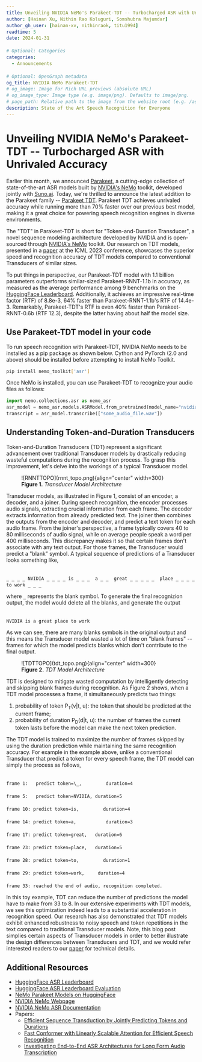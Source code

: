 ```yaml
---
title: Unveiling NVIDIA NeMo's Parakeet-TDT -- Turbocharged ASR with Unrivaled Accuracy
author: [Hainan Xu, Nithin Rao Koluguri, Somshubra Majumdar]
author_gh_user: [hainan-xv, nithinraok, titu1994]
readtime: 5
date: 2024-01-31

# Optional: Categories
categories:
  - Announcements

# Optional: OpenGraph metadata
og_title: NVIDIA NeMo Parakeet-TDT
# og_image: Image for Rich URL previews (absolute URL)
# og_image_type: Image type (e.g. image/png). Defaults to image/png.
# page_path: Relative path to the image from the website root (e.g. /assets/images/). If specified, the image at this path will be used for the link preview. It is unlikely you will need this parameter - you can probably use og_image instead.
description: State of the Art Speech Recognition for Everyone
---
```


# Unveiling NVIDIA NeMo's Parakeet-TDT -- Turbocharged ASR with Unrivaled Accuracy

Earlier this month, we announced [Parakeet](https://huggingface.co/collections/nvidia/parakeet-659711f49d1469e51546e021), a cutting-edge collection of state-of-the-art ASR models built by [NVIDIA's NeMo](https://nvidia.github.io/NeMo/) toolkit, developed jointly with [Suno.ai](http://suno.ai/). Today, we're thrilled to announce the latest addition to the Parakeet family -- [Parakeet TDT](https://huggingface.co/nvidia/parakeet-tdt-1.1b). Parakeet TDT achieves unrivaled accuracy while running more than 70% faster over our previous best model, making it a great choice for powering speech recognition engines in diverse environments.


The "TDT" in Parakeet-TDT is short for "Token-and-Duration Transducer", a novel sequence modeling architecture developed by NVIDIA and is open-sourced through [NVIDIA's NeMo](https://nvidia.github.io/NeMo/) toolkit. Our research on TDT models, presented in a [paper](https://arxiv.org/abs/2304.06795) at the ICML 2023 conference, showcases the superior speed and recognition accuracy of TDT models compared to conventional Transducers of similar sizes. 

To put things in perspective, our Parakeet-TDT model with 1.1 billion parameters outperforms similar-sized Parakeet-RNNT-1.1b in accuracy, as measured as the average performance among 9 benchmarks on the [HuggingFace Leaderboard](https://huggingface.co/spaces/hf-audio/open_asr_leaderboard). Additionally, it achieves an impressive real-time factor (RTF) of 8.8e-3, 64% faster than Parakeet-RNNT-1.1b's RTF of 14.4e-3. Remarkably, Parakeet-TDT's RTF is even 40% faster than Parakeet-RNNT-0.6b (RTF 12.3), despite the latter having about half the model size.

## Use Parakeet-TDT model in your code

To run speech recognition with Parakeet-TDT, NVIDIA NeMo needs to be installed as a pip package as shown below. Cython and PyTorch (2.0 and above) should be installed before attempting to install NeMo Toolkit.

```bash 
pip install nemo_toolkit['asr']
```

Once NeMo is installed, you can use Parakeet-TDT to recognize your audio files as follows:
```python
import nemo.collections.asr as nemo_asr
asr_model = nemo_asr.models.ASRModel.from_pretrained(model_name="nvidia/parakeet-tdt-1.1b")
transcript = asr_model.transcribe(["some_audio_file.wav"])
```


## Understanding Token-and-Duration Transducers

Token-and-Duration Transducers (TDT) represent a significant advancement over traditional Transducer models by drastically reducing wasteful computations during the recognition process. To grasp this improvement, let's delve into the workings of a typical Transducer model.

<figure markdown>
  ![RNNTTOPO](rnnt_topo.png){align="center" width=300}
  <figcaption><b>Figure 1.</b> <i>Transducer Model Architecture</i></figcaption>
</figure>

Transducer models, as illustrated in Figure 1, consist of an encoder, a decoder, and a joiner. During speech recognition, the encoder processes audio signals, extracting crucial information from each frame. The decoder extracts information from already predicted text. The joiner then combines the outputs from the encoder and decoder, and predict a text token for each audio frame. From the joiner's perspective, a frame typically covers 40 to 80 milliseconds of audio signal, while on average people speak a word per 400 milliseconds. This discrepancy makes it so that certain frames don't associate with any text output. For those frames, the Transducer would predict a "blank" symbol. A typical sequence of predictions of a Transducer looks something like,

<code>
_ _ _ _ NVIDIA _ _ _ _ is _ _ _  a _ _  great _ _ _ _ _  place _ _ _ _ to work _ _ _
</code>

where <code>\_</code> represents the blank symbol. To generate the final recognizion output, the model would delete all the blanks, and generate the output

<code>
NVIDIA is a great place to work
</code>

As we can see, there are many blanks symbols in the original output and this means the Transducer model wasted a lot of time on "blank frames" -- frames for which the model predicts blanks which don't contribute to the final output.

<figure markdown>
  ![TDTTOPO](tdt_topo.png){align="center" width=300}
  <figcaption><b>Figure 2.</b> <i>TDT Model Architecture</i></figcaption>
</figure>


TDT is designed to mitigate wasted computation by intelligently detecting and skipping blank frames during recognition. As Figure 2 shows, when a TDT model processes a frame, it simultaneously predicts two things: 

<ol type="1">
<li>probability of token P<sub>T</sub>(v|t, u): the token that should be
predicted at the current frame;</li>
<li>probability of duration P<sub>D</sub>(d|t, u): the number of frames the
current token lasts before the model can make the next token prediction. 
</ol>

The TDT model is trained to maximize the number of frames skipped by using the
duration prediction while maintaining the same recognition accuracy.
For example in the example above, unlike a conventional Transducer that predict
a token for every speech frame, the TDT model can simply the process as follows,

<code>
frame 1:&nbsp;  predict token=\_, &nbsp;&nbsp;&nbsp;&nbsp;    duration=4 <br>
frame 5:&nbsp;  predict token=NVIDIA, duration=5 <br>
frame 10: predict token=is,&nbsp;&nbsp;&nbsp;&nbsp;     duration=4 <br>
frame 14: predict token=a,&nbsp;&nbsp;&nbsp;&nbsp;&nbsp;      duration=3 <br>
frame 17: predict token=great,&nbsp;  duration=6 <br>
frame 23: predict token=place,&nbsp;  duration=5 <br>
frame 28: predict token=to,&nbsp;&nbsp;&nbsp;&nbsp;     duration=1 <br>
frame 29: predict token=work,&nbsp;&nbsp;   duration=4 <br>
frame 33: reached the end of audio, recognition completed.
</code>

In this toy example, TDT can reduce the number of predictions the model have to make
from 33 to 8. In our extensive experiments with TDT models, we see this
optimization indeed leads to a substantial acceleration in recognition speed.
Our research has also demonstrated that TDT models exhibit enhanced robustness
to noisy speech and token repetitions in the text compared to traditional
Transducer models. Note, this blog post simplies certain aspects of Transducer models
in order to better illustrate the design differences between
Transducers and TDT, and we would refer interested readers to our
[paper](https://arxiv.org/abs/2309.09950) for technical details. 


## Additional Resources

* [HuggingFace ASR Leaderboard](https://huggingface.co/spaces/hf-audio/open_asr_leaderboard)
* [HuggingFace ASR Leaderboard Evaluation](https://github.com/huggingface/open_asr_leaderboard)
* [NeMo Parakeet Models on HuggingFace](https://huggingface.co/models?library=nemo&sort=trending&search=parakee)
* [NVIDIA NeMo Webpage](https://github.com/NVIDIA/NeMo)
* [NVIDIA NeMo ASR Documentation](https://docs.nvidia.com/deeplearning/nemo/user-guide/index.html)
* Papers:
    * [Efficient Sequence Transduction by Jointly Predicting Tokens and Durations](https://arxiv.org/abs/2304.06795)
    * [Fast Conformer with Linearly Scalable Attention for Efficient Speech Recognition](https://arxiv.org/abs/2305.05084)
    * [Investigating End-to-End ASR Architectures for Long Form Audio Transcription](https://arxiv.org/abs/2309.09950)
